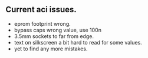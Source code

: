 ## Current aci issues.
- eprom footprint wrong.
- bypass caps wrong value, use 100n
- 3.5mm sockets to far from edge.
- text on silkscreen a bit hard to read for some values.
- yet to find any more mistakes.
